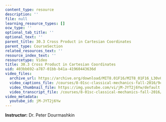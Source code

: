 ```yaml
---
content_type: resource
description: ''
file: null
learning_resource_types: []
ocw_type: ''
optional_tab_title: ''
optional_text: ''
parent_title: 30.3 Cross Product in Cartesian Coordinates
parent_type: CourseSection
related_resources_text: ''
resource_index_text: ''
resourcetype: Video
title: 30.3 Cross Product in Cartesian Coordinates
uid: 403bb692-a787-01bb-b41a-41960443636d
video_files:
  archive_url: https://archive.org/download/MIT8.01F16/MIT8_01F16_L30v03_360p.mp4
  video_captions_file: /courses/8-01sc-classical-mechanics-fall-2016/9c95ef8e5615523a80882ecda02e2063_jM-JYT2j6Yw.vtt
  video_thumbnail_file: https://img.youtube.com/vi/jM-JYT2j6Yw/default.jpg
  video_transcript_file: /courses/8-01sc-classical-mechanics-fall-2016/b63e468aed2a9c717a29a4837a4ecbaf_jM-JYT2j6Yw.pdf
video_metadata:
  youtube_id: jM-JYT2j6Yw
---
```


**Instructor:** Dr. Peter Dourmashkin